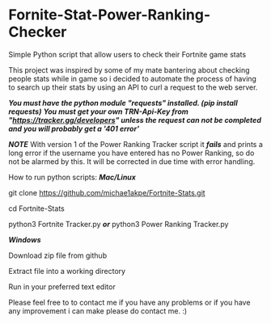 # Fornite-Stat-Power-Ranking-Checker
Simple Python script that allow users to check their Fortnite game stats

This project was inspired by some of my mate bantering about checking people stats while in game so i decided to automate the process of having to search up their stats by using an API to curl a request to the web server.

***You must have the python module "requests" installed. (pip install requests)***
***You must get your own TRN-Api-Key from "https://tracker.gg/developers" unless the request can not be completed and you will probably get a '401 error'***

***NOTE***
With version 1 of the Power Ranking Tracker script it ***fails*** and prints a long error if the username you have entered has no Power Ranking, so do not be alarmed by this. It will be corrected in due time with error handling.

How to run python scripts:
***Mac/Linux***

git clone https://github.com/michae1akpe/Fortnite-Stats.git

cd Fortnite-Stats

python3 Fortnite Tracker.py ***or*** python3 Power Ranking Tracker.py

***Windows***

Download zip file from github

Extract file into a working directory

Run in your preferred text editor


Please feel free to to contact me if you have any problems or if you have any improvement i can make please do contact me. :)
